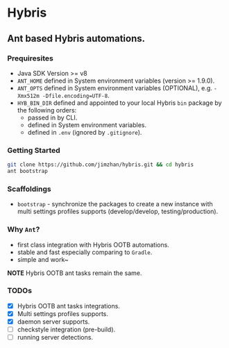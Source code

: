 # Hybris

## Ant based Hybris automations.

### Prequiresites

  - Java SDK Version >= v8
  - `ANT_HOME` defined in System environment variables (version >= 1.9.0).
  - `ANT_OPTS` defined in System environment variables (OPTIONAL), e.g. `-Xmx512m -Dfile.encoding=UTF-8`.
  - `HYB_BIN_DIR` defined and appointed to your local Hybris `bin` package by the following orders:
    * passed in by CLI.
    * defined in System environment variables.
    * defined in `.env` (ignored by `.gitignore`).

### Getting Started

  ```bash
  git clone https://github.com/jimzhan/hybris.git && cd hybris
  ant bootstrap
  ```

### Scaffoldings 

- `bootstrap` - synchronize the packages to create a new instance with multi settings profiles supports (develop/develop, testing/production).


### Why `Ant`?

- first class integration with Hybris OOTB automations.
- stable and fast especially comparing to `Gradle`.
- simple and work~

**NOTE** Hybris OOTB ant tasks remain the same.


### TODOs
- [x] Hybris OOTB ant tasks integrations.
- [x] Multi settings profiles supports.
- [x] daemon server supports.
- [ ] checkstyle integration (pre-build).
- [ ] running server detections.
